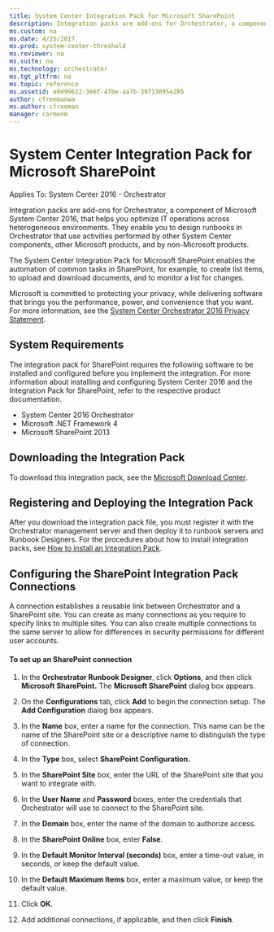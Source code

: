 ```yaml
---
title: System Center Integration Pack for Microsoft SharePoint
description: Integration packs are add-ons for Orchestrator, a component of Microsoft System Center 2016, that helps you optimize IT operations across heterogeneous environments.
ms.custom: na
ms.date: 4/25/2017
ms.prod: system-center-threshold
ms.reviewer: na
ms.suite: na
ms.technology: orchestrator
ms.tgt_pltfrm: na
ms.topic: reference
ms.assetid: e9d99612-366f-47be-aa7b-39713095e285
author: cfreemanwa
ms.author: cfreeman
manager: carmonm
---
```


# System Center Integration Pack for Microsoft SharePoint

Applies To: System Center 2016 - Orchestrator

Integration packs are add-ons for Orchestrator, a component of Microsoft System Center 2016, that helps you optimize IT operations across heterogeneous environments. They enable you to design runbooks in Orchestrator that use activities performed by other System Center components, other Microsoft products, and by non-Microsoft products.

The System Center Integration Pack for Microsoft SharePoint enables the automation of common tasks in SharePoint, for example, to create list items, to upload and download documents, and to monitor a list for changes.

Microsoft is committed to protecting your privacy, while delivering software that brings you the performance, power, and convenience that you want. For more information, see the [System Center Orchestrator 2016 Privacy Statement](https://www.microsoft.com/en-us/privacystatement/EnterpriseDev/default.aspx).

## System Requirements

The integration pack for SharePoint requires the following software to be installed and configured before you implement the integration. For more information about installing and configuring System Center 2016 and the Integration Pack for SharePoint, refer to the respective product documentation.

-   System Center 2016 Orchestrator
-   Microsoft .NET Framework 4
-   Microsoft SharePoint 2013

## Downloading the Integration Pack

To download this integration pack, see the [Microsoft Download Center](http://go.microsoft.com/fwlink/p/?LinkId=309210).

## Registering and Deploying the Integration Pack

After you download the integration pack file, you must register it with the Orchestrator management server and then deploy it to runbook servers and Runbook Designers. For the procedures about how to install integration packs, see [How to install an Integration Pack](https://technet.microsoft.com/system-center-docs/orch/manage/how-to-add-an-integration-pack).

## Configuring the SharePoint Integration Pack Connections

A connection establishes a reusable link between Orchestrator and a SharePoint site. You can create as many connections as you require to specify links to multiple sites. You can also create multiple connections to the same server to allow for differences in security permissions for different user accounts.

#### To set up an SharePoint connection

1.  In the **Orchestrator Runbook Designer**, click **Options**, and then click **Microsoft SharePoint.** The **Microsoft SharePoint** dialog box appears.
2.  On the **Configurations** tab, click **Add** to begin the connection setup. The **Add Configuration** dialog box appears.
3.  In the **Name** box, enter a name for the connection. This name can be the name of the SharePoint site or a descriptive name to distinguish the type of connection.
4.  In the **Type** box, select **SharePoint Configuration.**
5.  In the **SharePoint Site** box, enter the URL of the SharePoint site that you want to integrate with.
6.  In the **User Name** and **Password** boxes, enter the credentials that Orchestrator will use to connect to the SharePoint site.
7.  In the **Domain** box, enter the name of the domain to authorize access.
8.  In the **SharePoint Online** box, enter **False**.
9.  In the **Default Monitor Interval (seconds)** box, enter a time-out value, in seconds, or keep the default value.

10. In the **Default Maximum Items** box, enter a maximum value, or keep the default value.
11. Click **OK**.
12. Add additional connections, if applicable, and then click **Finish**.

